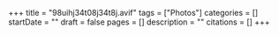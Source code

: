 +++
title = "98uihj34t08j34t8j.avif"
tags = ["Photos"]
categories = []
startDate = ""
draft = false
pages = []
description = ""
citations = []
+++

